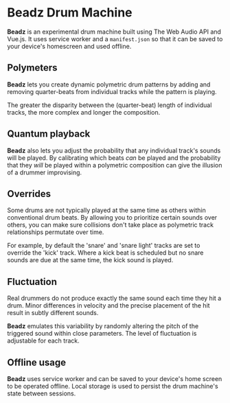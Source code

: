 # Beadz Drum Machine

**Beadz** is an experimental drum machine built using The Web Audio API and Vue.js. It uses service worker and a `manifest.json` so that it can be saved to your device's homescreen and used offline.

## Polymeters

**Beadz** lets you create dynamic polymetric drum patterns by adding and removing quarter-beats from individual tracks while the pattern is playing.

The greater the disparity between the (quarter-beat) length of individual tracks, the more complex and longer the composition.

## Quantum playback

**Beadz** also lets you adjust the probability that any individual track's sounds will be played. By calibrating which beats _can_ be played and the probability that they _will_ be played within a polymetric composition can give the illusion of a drummer improvising.

## Overrides

Some drums are not typically played at the same time as others within conventional drum beats. By allowing you to prioritize certain sounds over others, you can make sure collisions don't take place as polymetric track relationships permutate over time.

For example, by default the 'snare' and 'snare light' tracks are set to override the 'kick' track. Where a kick beat is scheduled but no snare sounds are due at the same time, the kick sound is played.

## Fluctuation

Real drummers do not produce exactly the same sound each time they hit a drum. Minor differences in velocity and the precise placement of the hit result in subtly different sounds.

**Beadz** emulates this variability by randomly altering the pitch of the triggered sound within close parameters. The level of fluctuation is adjustable for each track.

## Offline usage

**Beadz** uses service worker and can be saved to your device's home screen to be operated offline. Local storage is used to persist the drum machine's state between sessions.
